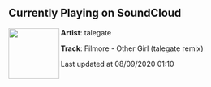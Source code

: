 ## Currently Playing on SoundCloud

[<img align="left" width="100" src="https://i1.sndcdn.com/artworks-cyRjAEpbGc4Odh5l-gmct7g-t50x50.jpg">](https://soundcloud.com/talegatemusic/filmore-other-girl-talegate-remix)

**Artist**: talegate 

**Track**: Filmore - Other Girl (talegate remix)

Last updated at 08/09/2020 01:10
